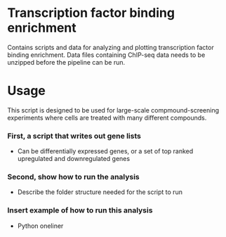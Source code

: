 # Transcription factor binding enrichment 

Contains scripts and data for analyzing and plotting transcription factor binding enrichment.
Data files containing ChIP-seq data needs to be unzipped before the pipeline can be run.

# Usage
This script is designed to be used for large-scale compmound-screening experiments where cells are treated with many different compounds.

### First, a script that writes out gene lists
- Can be differentially expressed genes, or a set of top ranked upregulated and downregulated genes

### Second, show how to run the analysis
- Describe the folder structure needed for the script to run

### Insert example of how to run this analysis
- Python oneliner
